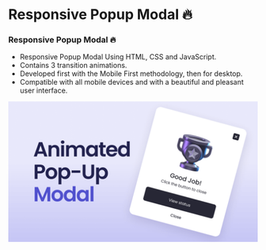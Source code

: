 # Responsive Popup Modal 🔥

### Responsive Popup Modal 🔥

- Responsive Popup Modal Using HTML, CSS and JavaScript.
- Contains 3 transition animations.
- Developed first with the Mobile First methodology, then for desktop.
- Compatible with all mobile devices and with a beautiful and pleasant user interface.



![Modal popup](/preview.png)
